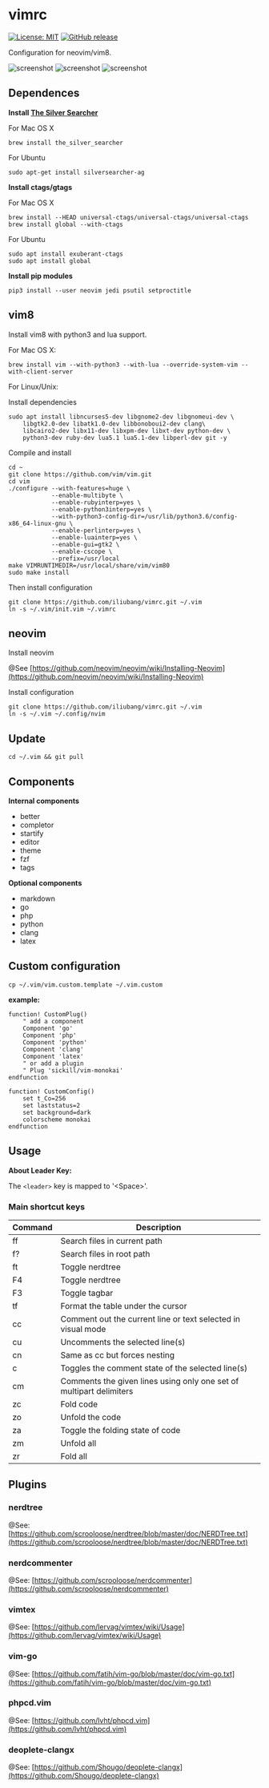 # vimrc

[![License: MIT](https://img.shields.io/badge/License-MIT-yellow.svg)](https://github.com/iliubang/vimrc/blob/master/LICENSE)
[![GitHub release](https://img.shields.io/github/release/iliubang/vimrc.svg)](https://github.com/iliubang/vimrc/releases)

Configuration for neovim/vim8.

![screenshot](./screenshot/s1.png)
![screenshot](./screenshot/2.png)
![screenshot](./screenshot/3.png)

## Dependences 

**Install [The Silver Searcher](https://github.com/ggreer/the_silver_searcher)**

For Mac OS X

```shell
brew install the_silver_searcher
```

For Ubuntu

```shell
sudo apt-get install silversearcher-ag 
```

**Install ctags/gtags**

For Mac OS X

```shell
brew install --HEAD universal-ctags/universal-ctags/universal-ctags
brew install global --with-ctags
```

For Ubuntu

```shell
sudo apt install exuberant-ctags
sudo apt install global
```

**Install pip modules**

```shell
pip3 install --user neovim jedi psutil setproctitle
```

## vim8

Install vim8 with python3 and lua support.

For Mac OS X:

```shell
brew install vim --with-python3 --with-lua --override-system-vim --with-client-server
```

For Linux/Unix:

Install dependencies

```shell
sudo apt install libncurses5-dev libgnome2-dev libgnomeui-dev \
    libgtk2.0-dev libatk1.0-dev libbonoboui2-dev clang\
    libcairo2-dev libx11-dev libxpm-dev libxt-dev python-dev \
    python3-dev ruby-dev lua5.1 lua5.1-dev libperl-dev git -y
```

Compile and install

```shell
cd ~
git clone https://github.com/vim/vim.git
cd vim
./configure --with-features=huge \
            --enable-multibyte \
            --enable-rubyinterp=yes \
            --enable-python3interp=yes \
            --with-python3-config-dir=/usr/lib/python3.6/config-x86_64-linux-gnu \
            --enable-perlinterp=yes \
            --enable-luainterp=yes \
            --enable-gui=gtk2 \
            --enable-cscope \
            --prefix=/usr/local
make VIMRUNTIMEDIR=/usr/local/share/vim/vim80
sudo make install 
```

Then install configuration

```shell
git clone https://github.com/iliubang/vimrc.git ~/.vim
ln -s ~/.vim/init.vim ~/.vimrc
```

## neovim

Install neovim

@See [https://github.com/neovim/neovim/wiki/Installing-Neovim](https://github.com/neovim/neovim/wiki/Installing-Neovim)

Install configuration

```shell
git clone https://github.com/iliubang/vimrc.git ~/.vim
ln -s ~/.vim ~/.config/nvim
```

## Update

```shell
cd ~/.vim && git pull
```

## Components

**Internal components**

- better
- completor
- startify
- editor
- theme
- fzf
- tags

**Optional components**

- markdown
- go
- php
- python
- clang
- latex

## Custom configuration

```shell
cp ~/.vim/vim.custom.template ~/.vim.custom
```

**example:**

```viml
function! CustomPlug()
    " add a component
    Component 'go'
    Component 'php'
    Component 'python'
    Component 'clang'
    Component 'latex'
    " or add a plugin
    " Plug 'sickill/vim-monokai'
endfunction

function! CustomConfig()
    set t_Co=256
    set laststatus=2
    set background=dark
    colorscheme monokai
endfunction
```

## Usage

**About Leader Key:**

The `<leader>` key is mapped to '\<Space>'.

### Main shortcut keys

| Command          | Description                                                         |
|------------------|---------------------------------------------------------------------|
| <leader>ff       | Search files in current path                                        |
| <leader>f?       | Search files in root path                                           |
| <leader>ft       | Toggle nerdtree                                                     |
| F4               | Toggle nerdtree                                                     |
| F3               | Toggle tagbar                                                       |
| <leader>tf       | Format the table under the cursor                                   |
| <leader>cc       | Comment out the current line or text selected in visual mode        |
| <leader>cu       | Uncomments the selected line(s)                                     |
| <leader>cn       | Same as cc but forces nesting                                       |
| <leader>c<space> | Toggles the comment state of the selected line(s)                   |
| <leader>cm       | Comments the given lines using only one set of multipart delimiters |
| zc               | Fold code                                                           |
| zo               | Unfold the code                                                     |
| za               | Toggle the folding state of code                                    |
| zm               | Unfold all                                                          |
| zr               | Fold all                                                            |

## Plugins

### nerdtree

@See: [https://github.com/scrooloose/nerdtree/blob/master/doc/NERDTree.txt](https://github.com/scrooloose/nerdtree/blob/master/doc/NERDTree.txt)

### nerdcommenter

@See: [https://github.com/scrooloose/nerdcommenter](https://github.com/scrooloose/nerdcommenter)

### vimtex

@See: [https://github.com/lervag/vimtex/wiki/Usage](https://github.com/lervag/vimtex/wiki/Usage)

### vim-go

@See: [https://github.com/fatih/vim-go/blob/master/doc/vim-go.txt](https://github.com/fatih/vim-go/blob/master/doc/vim-go.txt)

### phpcd.vim

@See: [https://github.com/lvht/phpcd.vim](https://github.com/lvht/phpcd.vim)

### deoplete-clangx

@See: [https://github.com/Shougo/deoplete-clangx](https://github.com/Shougo/deoplete-clangx)
